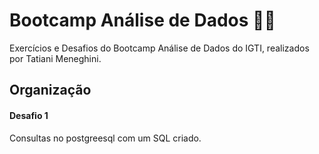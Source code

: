 # Bootcamp Análise de Dados :female_detective:

Exercícios e Desafios do Bootcamp Análise de Dados do IGTI, realizados por Tatiani Meneghini.

## Organização
#### Desafio 1
Consultas no postgreesql com um SQL criado.
